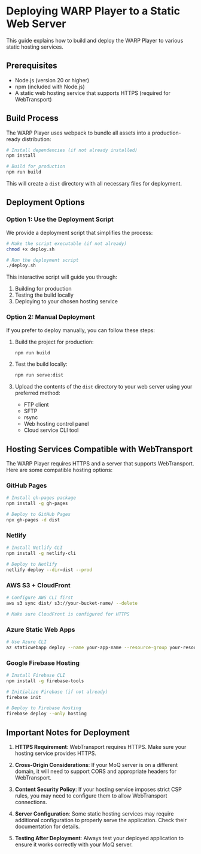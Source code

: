 # Deploying WARP Player to a Static Web Server

This guide explains how to build and deploy the WARP Player to various static hosting services.

## Prerequisites

- Node.js (version 20 or higher)
- npm (included with Node.js)
- A static web hosting service that supports HTTPS (required for WebTransport)

## Build Process

The WARP Player uses webpack to bundle all assets into a production-ready distribution:

```bash
# Install dependencies (if not already installed)
npm install

# Build for production
npm run build
```

This will create a `dist` directory with all necessary files for deployment.

## Deployment Options

### Option 1: Use the Deployment Script

We provide a deployment script that simplifies the process:

```bash
# Make the script executable (if not already)
chmod +x deploy.sh

# Run the deployment script
./deploy.sh
```

This interactive script will guide you through:

1. Building for production
2. Testing the build locally
3. Deploying to your chosen hosting service

### Option 2: Manual Deployment

If you prefer to deploy manually, you can follow these steps:

1. Build the project for production:

   ```bash
   npm run build
   ```

2. Test the build locally:

   ```bash
   npm run serve:dist
   ```

3. Upload the contents of the `dist` directory to your web server using your preferred method:
   - FTP client
   - SFTP
   - rsync
   - Web hosting control panel
   - Cloud service CLI tool

## Hosting Services Compatible with WebTransport

The WARP Player requires HTTPS and a server that supports WebTransport. Here are some compatible hosting options:

### GitHub Pages

```bash
# Install gh-pages package
npm install -g gh-pages

# Deploy to GitHub Pages
npx gh-pages -d dist
```

### Netlify

```bash
# Install Netlify CLI
npm install -g netlify-cli

# Deploy to Netlify
netlify deploy --dir=dist --prod
```

### AWS S3 + CloudFront

```bash
# Configure AWS CLI first
aws s3 sync dist/ s3://your-bucket-name/ --delete

# Make sure CloudFront is configured for HTTPS
```

### Azure Static Web Apps

```bash
# Use Azure CLI
az staticwebapp deploy --name your-app-name --resource-group your-resource-group --source dist
```

### Google Firebase Hosting

```bash
# Install Firebase CLI
npm install -g firebase-tools

# Initialize Firebase (if not already)
firebase init

# Deploy to Firebase Hosting
firebase deploy --only hosting
```

## Important Notes for Deployment

1. **HTTPS Requirement**: WebTransport requires HTTPS. Make sure your hosting service provides HTTPS.

2. **Cross-Origin Considerations**: If your MoQ server is on a different domain, it will need to support CORS and appropriate headers for WebTransport.

3. **Content Security Policy**: If your hosting service imposes strict CSP rules, you may need to configure them to allow WebTransport connections.

4. **Server Configuration**: Some static hosting services may require additional configuration to properly serve the application. Check their documentation for details.

5. **Testing After Deployment**: Always test your deployed application to ensure it works correctly with your MoQ server.
